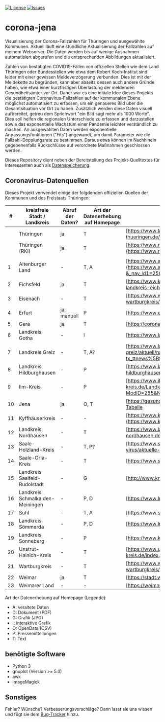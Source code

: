 [![License](https://img.shields.io/github/license/micb25/corona-jena.svg)](LICENSE)
[![Issues](https://img.shields.io/github/issues/micb25/corona-jena.svg)](https://github.com/micb25/corona-jena/issues)

# corona-jena
Visualisierung der Corona-Fallzahlen für Thüringen und ausgewählte Kommunen. Aktuell läuft eine stündliche Aktualisierung der Fallzahlen auf meinem Webserver. Die Daten werden bis auf wenige Ausnahmen automatisiert abgerufen und die entsprechenden Abbildungen aktualisiert.

Zahlen von bestätigten COVID19-Fällen von offiziellen Stellen wie dem Land Thüringen oder Bundesstellen wie etwa dem Robert Koch-Institut sind leider mit einer gewissen Meldeverzögerung verbunden. Dies ist mit der Meldekette zu begründen, kann aber abseits dessen auch andere Gründe haben, wie etwa einer kurzfristigen Überlastung der meldenden Gesundheitsämter vor Ort. Daher war es eine initiale Idee dieses Projekts die bestätigten Coronavirus-Fallzahlen auf der kommunalen Ebene möglichst automatisiert zu erfassen, um ein genaueres Bild über die Gesamtsituation vor Ort zu haben. Zusätzlich werden diese Daten visuell aufbereitet, getreu dem Sprichwort "ein Bild sagt mehr als 1000 Worte". Dies soll helfen die regionalen Unterschiede zu erfassen und darzustellen sowie das exponentielle Wachstum einer Pandemie leichter verständlich zu machen. An ausgewählten Daten werden exponentielle Anpassungsfunktionen ("Fits") angewandt, um damit Parameter wie die Fallzahl-Dopplungsrate zu bestimmen. Daraus etwa können im Nachhinein gegebenenfalls Rückschlüsse auf verordnete Maßnahmen geschlossen werden.

Dieses Repository dient neben der Bereitstellung des Projekt-Quelltextes für Interessenten auch als [Datenspeicherung](/data/).

## Coronavirus-Datenquellen

Dieses Projekt verwendet einige der folgdenden offiziellen Quellen der Kommunen und des Freistaats Thüringen:

| #  | kreisfreie Stadt / Landkreis   | Abruf der Daten? | Art der Datenerhebung auf Homepage | Webseite                                                                                                                                                                                                                                                    |
|----|--------------------------------|----------|-----------------|--------------------------------------------------------------------------------------------------------------------------------------------------------------------------------------------------------------------------------------------------------|
|    | Thüringen                      | ja       | T               | [https://www.landesregierung-thueringen.de](https://www.landesregierung-thueringen.de/corona-bulletin)                                                                                                                                                 |
|    | Thüringen (RKI)                | ja       | T               | [https://www.rki.de](https://www.rki.de/DE/Content/InfAZ/N/Neuartiges_Coronavirus/Fallzahlen.html)                                                                                                                                                     |
|    |                                |          |                 |                                                                                                                                                                                                                                                        |
| 1  | Altenburger Land               | -        | T, A            | [https://www.altenburgerland.de](https://www.altenburgerland.de/sixcms/detail.php?&_nav_id1=2508&_lang=de&id=371691)                                                                                                                                   |
| 2  | Eichsfeld                      | ja       | T               | [https://www.kreis-eic.de](https://www.kreis-eic.de/aktuelle-fallzahlen-im-landkreis-eichsfeld.html)                                                                                                                                                   |
| 3  | Eisenach                       | -        | T               | [https://www.wartburgkreis.de](https://www.wartburgkreis.de/leben-im-wartburgkreis/gesundheit/aktuelle-informationen-zum-corona-virus)                                                                                                                 |
| 4  | Erfurt                         | ja, manuell        | P               | [https://www.erfurt.de](https://www.erfurt.de/ef/de/service/aktuelles/am/index.itl)                                                                                                                                                                    |
| 5  | Gera                           | ja       | T               | [https://corona.gera.de](https://corona.gera.de/)                                                                                                                                                                                                      |
| 6  | Landkreis Gotha                | -        | I               | [https://www.landkreis-gotha.de](https://www.landkreis-gotha.de/)                                                                                                                                                                                      |
| 7  | Landkreis Greiz                | -        | T, A?           | [https://www.landkreis-greiz.de](https://www.landkreis-greiz.de/landkreis-greiz/aktuell/nachrichten-details/?tx_ttnews%5Btt_news%5D=224&cHash=74595518f951c32f22d04b7591d643fe)                                                                        |
| 8  | Landkreis Hildburghausen       | -        | P               | [https://www.landkreis-hildburghausen.de](https://www.landkreis-hildburghausen.de/Aktuelles-Corona-Virus)                                                                                                                                              |
| 9  | Ilm-Kreis                      | -        | P               | [https://www.ilm-kreis.de](https://www.ilm-kreis.de/Landkreis/Ver%C3%B6ffentlichungen/Pressearchiv/index.php?ModID=255&NavID=2778.25&text=Coronavirus)                                                                                                 |
| 10 | Jena                           | ja       | O, T            | [https://gesundheit.jena.de](https://gesundheit.jena.de/de/coronavirus), [OpenData Tabelle](https://opendata.jena.de/dataset/2cc7773d-beba-43ad-9808-a420a67ffcb3/resource/d3ba07b6-fb19-451b-b902-5b18d8e8cbad/download/corona_erkrankungen_jena.csv) |
| 11 | Kyffhäuserkreis                | -        | -               | [https://www.kyffhaeuser.de](https://www.kyffhaeuser.de/kyf/index.php/landkreis.html)                                                                                                                                                                  |
| 12 | Landkreis Nordhausen           | -        | T               | [https://www.landratsamt-nordhausen.de](https://www.landratsamt-nordhausen.de/informationen-coronavirus.html)                                                                                                                                          |
| 13 | Saale-Holzland-Kreis           | -        | T, P?           | [https://www.saaleholzlandkreis.de](https://www.saaleholzlandkreis.de/corona-virus/aktuelle-infos/)                                                                                                                                                    |
| 14 | Saale-Orla-Kreis               | -        | T               | [https://www.saale-orla-kreis.de](https://www.saale-orla-kreis.de/sok/)                                                                                                                                                                                |
| 15 | Landkreis Saalfeld-Rudolstadt            | -        | G               | [http://www.kreis-slf.de](http://www.kreis-slf.de/landratsamt/)                                                                                                                                                                                        |
| 16 | Landkreis Schmalkalden-Meiningen         | -        | P, D            | [https://www.lra-sm.de](https://www.lra-sm.de/?p=22632)                                                                                                                                                                                                |
| 17 | Suhl                           | -        | T, A            | [https://www.suhltrifft.de](https://www.suhltrifft.de/content/blogsection/41/2246/)                                                                                                                                                                    |
| 18 | Landkreis Sömmerda             | -        | P, D            | [https://www.lra-soemmerda.de](https://www.lra-soemmerda.de/)                                                                                                                                                                                          |
| 19 | Landkreis Sonneberg            | -        | P               | [https://www.kreis-sonneberg.de](https://www.kreis-sonneberg.de/)                                                                                                                                                                                      |
| 20 | Unstrut-Hainich-Kreis          | -        | T               | [https://www.unstrut-hainich-kreis.de](https://www.unstrut-hainich-kreis.de/index.php/informationen-zum-neuartigen-coronavirus)                                                                                                                        |
| 21 | Wartburgkreis                  | -        | T               | [https://www.wartburgkreis.de](https://www.wartburgkreis.de/leben-im-wartburgkreis/gesundheit/aktuelle-informationen-zum-corona-virus)                                                                                                                 |
| 22 | Weimar                         | ja       | T               | [https://stadt.weimar.de](https://stadt.weimar.de/aktuell/coronavirus)                                                                                                                                                                                 |
| 23 | Weimarer Land                  | -        | -               | [https://weimarerland.de](https://weimarerland.de/index_lra.html)                                                                                                                                                                                      |

Art der Datenerhebung auf Homepage (Legende):
 - A: veraltete Daten
 - D: Dokument (PDF)
 - G: Grafik (JPG)
 - I: interaktive Grafik
 - O: OpenData (CSV)
 - P: Pressemitteilungen
 - T: Text

## benötigte Software
- Python 3
- gnuplot (Version >= 5.0)
- awk
- ImageMagick

## Sonstiges
Fehler? Wünsche? Verbesserungsvorschläge? Dann lasst sie uns wissen und fügt sie dem [Bug-Tracker](https://github.com/micb25/corona-jena/issues) hinzu.
